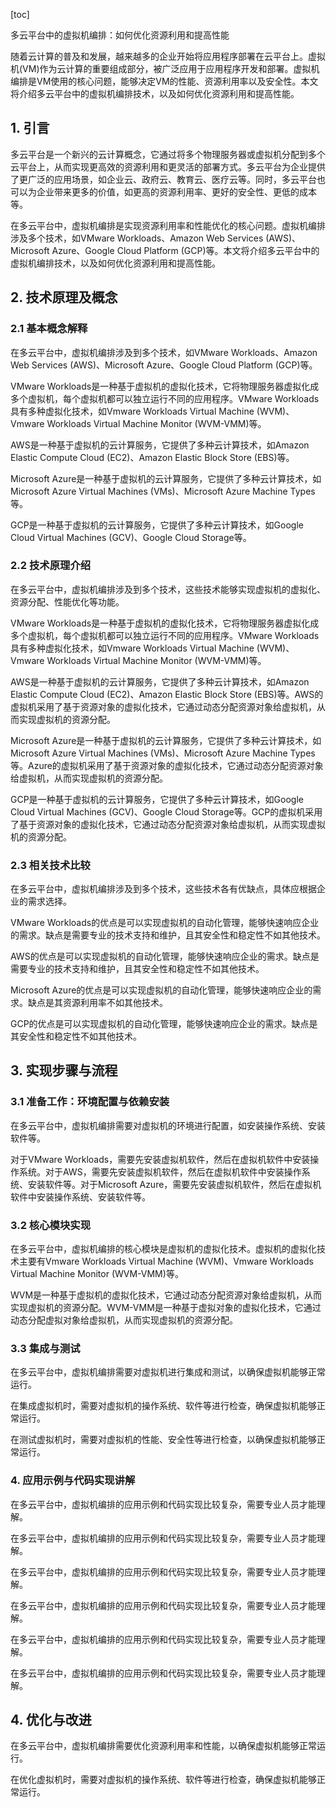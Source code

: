 
[toc]                    
                
                
多云平台中的虚拟机编排：如何优化资源利用和提高性能

随着云计算的普及和发展，越来越多的企业开始将应用程序部署在云平台上。虚拟机(VM)作为云计算的重要组成部分，被广泛应用于应用程序开发和部署。虚拟机编排是VM使用的核心问题，能够决定VM的性能、资源利用率以及安全性。本文将介绍多云平台中的虚拟机编排技术，以及如何优化资源利用和提高性能。

## 1. 引言

多云平台是一个新兴的云计算概念，它通过将多个物理服务器或虚拟机分配到多个云平台上，从而实现更高效的资源利用和更灵活的部署方式。多云平台为企业提供了更广泛的应用场景，如企业云、政府云、教育云、医疗云等。同时，多云平台也可以为企业带来更多的价值，如更高的资源利用率、更好的安全性、更低的成本等。

在多云平台中，虚拟机编排是实现资源利用率和性能优化的核心问题。虚拟机编排涉及多个技术，如VMware Workloads、Amazon Web Services (AWS)、Microsoft Azure、Google Cloud Platform (GCP)等。本文将介绍多云平台中的虚拟机编排技术，以及如何优化资源利用和提高性能。

## 2. 技术原理及概念

### 2.1 基本概念解释

在多云平台中，虚拟机编排涉及到多个技术，如VMware Workloads、Amazon Web Services (AWS)、Microsoft Azure、Google Cloud Platform (GCP)等。

VMware Workloads是一种基于虚拟机的虚拟化技术，它将物理服务器虚拟化成多个虚拟机，每个虚拟机都可以独立运行不同的应用程序。VMware Workloads具有多种虚拟化技术，如Vmware Workloads Virtual Machine (WVM)、Vmware Workloads Virtual Machine Monitor (WVM-VMM)等。

AWS是一种基于虚拟机的云计算服务，它提供了多种云计算技术，如Amazon Elastic Compute Cloud (EC2)、Amazon Elastic Block Store (EBS)等。

Microsoft Azure是一种基于虚拟机的云计算服务，它提供了多种云计算技术，如Microsoft Azure Virtual Machines (VMs)、Microsoft Azure Machine Types等。

GCP是一种基于虚拟机的云计算服务，它提供了多种云计算技术，如Google Cloud Virtual Machines (GCV)、Google Cloud Storage等。

### 2.2 技术原理介绍

在多云平台中，虚拟机编排涉及到多个技术，这些技术能够实现虚拟机的虚拟化、资源分配、性能优化等功能。

VMware Workloads是一种基于虚拟机的虚拟化技术，它将物理服务器虚拟化成多个虚拟机，每个虚拟机都可以独立运行不同的应用程序。VMware Workloads具有多种虚拟化技术，如Vmware Workloads Virtual Machine (WVM)、Vmware Workloads Virtual Machine Monitor (WVM-VMM)等。

AWS是一种基于虚拟机的云计算服务，它提供了多种云计算技术，如Amazon Elastic Compute Cloud (EC2)、Amazon Elastic Block Store (EBS)等。AWS的虚拟机采用了基于资源对象的虚拟化技术，它通过动态分配资源对象给虚拟机，从而实现虚拟机的资源分配。

Microsoft Azure是一种基于虚拟机的云计算服务，它提供了多种云计算技术，如Microsoft Azure Virtual Machines (VMs)、Microsoft Azure Machine Types等。Azure的虚拟机采用了基于资源对象的虚拟化技术，它通过动态分配资源对象给虚拟机，从而实现虚拟机的资源分配。

GCP是一种基于虚拟机的云计算服务，它提供了多种云计算技术，如Google Cloud Virtual Machines (GCV)、Google Cloud Storage等。GCP的虚拟机采用了基于资源对象的虚拟化技术，它通过动态分配资源对象给虚拟机，从而实现虚拟机的资源分配。

### 2.3 相关技术比较

在多云平台中，虚拟机编排涉及到多个技术，这些技术各有优缺点，具体应根据企业的需求选择。

VMware Workloads的优点是可以实现虚拟机的自动化管理，能够快速响应企业的需求。缺点是需要专业的技术支持和维护，且其安全性和稳定性不如其他技术。

AWS的优点是可以实现虚拟机的自动化管理，能够快速响应企业的需求。缺点是需要专业的技术支持和维护，且其安全性和稳定性不如其他技术。

Microsoft Azure的优点是可以实现虚拟机的自动化管理，能够快速响应企业的需求。缺点是其资源利用率不如其他技术。

GCP的优点是可以实现虚拟机的自动化管理，能够快速响应企业的需求。缺点是其安全性和稳定性不如其他技术。

## 3. 实现步骤与流程

### 3.1 准备工作：环境配置与依赖安装

在多云平台中，虚拟机编排需要对虚拟机的环境进行配置，如安装操作系统、安装软件等。

对于VMware Workloads，需要先安装虚拟机软件，然后在虚拟机软件中安装操作系统。对于AWS，需要先安装虚拟机软件，然后在虚拟机软件中安装操作系统、安装软件等。对于Microsoft Azure，需要先安装虚拟机软件，然后在虚拟机软件中安装操作系统、安装软件等。

### 3.2 核心模块实现

在多云平台中，虚拟机编排的核心模块是虚拟机的虚拟化技术。虚拟机的虚拟化技术主要有Vmware Workloads Virtual Machine (WVM)、Vmware Workloads Virtual Machine Monitor (WVM-VMM)等。

WVM是一种基于虚拟机的虚拟化技术，它通过动态分配资源对象给虚拟机，从而实现虚拟机的资源分配。WVM-VMM是一种基于虚拟对象的虚拟化技术，它通过动态分配虚拟对象给虚拟机，从而实现虚拟机的资源分配。

### 3.3 集成与测试

在多云平台中，虚拟机编排需要对虚拟机进行集成和测试，以确保虚拟机能够正常运行。

在集成虚拟机时，需要对虚拟机的操作系统、软件等进行检查，确保虚拟机能够正常运行。

在测试虚拟机时，需要对虚拟机的性能、安全性等进行检查，以确保虚拟机能够正常运行。

### 4. 应用示例与代码实现讲解

在多云平台中，虚拟机编排的应用示例和代码实现比较复杂，需要专业人员才能理解。

在多云平台中，虚拟机编排的应用示例和代码实现比较复杂，需要专业人员才能理解。

在多云平台中，虚拟机编排的应用示例和代码实现比较复杂，需要专业人员才能理解。

在多云平台中，虚拟机编排的应用示例和代码实现比较复杂，需要专业人员才能理解。

在多云平台中，虚拟机编排的应用示例和代码实现比较复杂，需要专业人员才能理解。

在多云平台中，虚拟机编排的应用示例和代码实现比较复杂，需要专业人员才能理解。

## 4. 优化与改进

在多云平台中，虚拟机编排需要优化资源利用率和性能，以确保虚拟机能够正常运行。

在优化虚拟机时，需要对虚拟机的操作系统、软件等进行检查，确保虚拟机能够正常运行。

